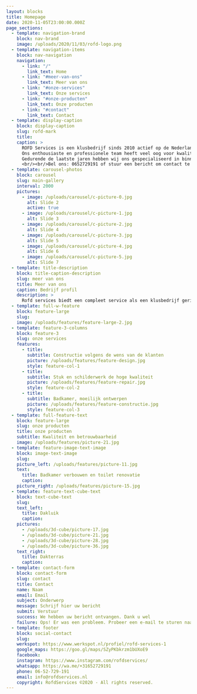 ```yaml
---
layout: blocks
title: Homepage
date: 2020-11-05T23:00:00.000Z
page_sections:
  - template: navigation-brand
    block: nav-brand
    image: /uploads/2020/11/03/rofd-logo.png
  - template: navigation-items
    block: nav-navigation
    navigation:
      - link: "/"
        link_text: Home
      - link: "#meer-van-ons"
        link_text: Meer van ons
      - link: "#onze-services"
        link_text: Onze services
      - link: "#onze-producten"
        link_text: Onze producten
      - link: "#contact"
        link_text: Contact
  - template: display-caption
    block: display-caption
    slug: rofd-mark
    title:
    caption: >
      ROFD Services is een klusbedrijf sinds 2010 actief op de Nederlandse markt. Met vestiging in Amstelveen , leveren wij maatwerk in de Regio Amsterdam. Renovatie verbouwen en onderhoud buiten en binnenhuis .
      Ons enthousiaste en professionele team heeft veel oog voor kwaliteit en details. Onze prijzen zijn markt conform, en onze offertes maken we allen na persoonlijk onderhoud met de opdrachtgever.
      Gedurende de laatste jaren hebben wij ons gespecialiseerd in binnen en buiten schilderwerk, timmerwerk, stukwerk, tegelzetten toilet renovatie badkamer verbouwen, badkamer bouwen en installatiewerk. Ook vloeren, afwerkvloeren en laminaat kunnen wij voor u verzorgen.
      <br/><br/>Bel ons: 0652729191 of stuur een bericht om contact te maken voor een vrijblijvende offerte.
  - template: carousel-photos
    block: carousel
    slug: main-gallery
    interval: 2000
    pictures:
      - image: /uploads/carousel/c-picture-0.jpg
        alt: Slide 2
        active: true
      - image: /uploads/carousel/c-picture-1.jpg
        alt: Slide 3
      - image: /uploads/carousel/c-picture-2.jpg
        alt: Slide 4
      - image: /uploads/carousel/c-picture-3.jpg
        alt: Slide 5
      - image: /uploads/carousel/c-picture-4.jpg
        alt: Slide 6
      - image: /uploads/carousel/c-picture-5.jpg
        alt: Slide 7
  - template: title-description
    block: title-caption-description
    slug: meer van ons
    title: Meer van ons
    caption: Bedrijf profil
    description: >
      Rofd services biedt een compleet service als een klusbedrijf gericht op het verbouwen een verbeteren van residentiële en commerciële structuren volgens de behoeften en eisen van klanten. Onze team staat klaar om alles verbeteringen aan te brengen die nodig zijn voor uw omgeving.
  - template: full-w-feature
    block: feature-large
    slug:
    image: /uploads/features/feature-large-2.jpg
  - template: feature-3-columns
    block: feature-3
    slug: onze services
    features:
      - title:
        subtitle: Constructie volgens de wens van de klanten
        picture: /uploads/features/feature-design.jpg
        style: feature-col-1
      - title:
        subtitle: Stuk en schilderwerk de hoge kwaliteit
        picture: /uploads/features/feature-repair.jpg
        style: feature-col-2
      - title:
        subtitle: Badkamer, moeilijk ontwerpen
        picture: /uploads/features/feature-constructie.jpg
        style: feature-col-3
  - template: full-feature-text
    block: feature-large
    slug: onze producten
    title: onze producten
    subtitle: Kwaliteit en betrouwbaarheid
    image: /uploads/features/picture-21.jpg
  - template: feature-image-text-image
    block: image-text-image
    slug:
    picture_left: /uploads/features/picture-11.jpg
    text:
      title: Badkamer verbouwen en toilet renovatie
      caption:
    picture_right: /uploads/features/picture-15.jpg
  - template: feature-text-cube-text
    block: text-cube-text
    slug:
    text_left:
      title: Dakluik
      caption:
    pictures:
      - /uploads/3d-cube/picture-17.jpg
      - /uploads/3d-cube/picture-21.jpg
      - /uploads/3d-cube/picture-28.jpg
      - /uploads/3d-cube/picture-36.jpg
    text_right:
      title: Dakterras
      caption:
  - template: contact-form
    block: contact-form
    slug: contact
    title: Contact
    name: Naam
    email: Email
    subject: Onderwerp
    message: Schrijf hier uw bericht
    submit: Verstuur
    success: We hebben uw bericht ontvangen. Dank u wel
    failure: Ops! Er was een probleem. Probeer een e-mail te sturen naar info@rofdservices.nl
  - template: footer
    block: social-contact
    slug:
    werkspot: https://www.werkspot.nl/profiel/rofd-services-1
    google_maps: https://goo.gl/maps/SZyPKbkrzm1bUXoE9
    facebook:
    instagram: https://www.instagram.com/rofdservices/
    whatsapp: https://wa.me/+31652729191
    phone: 06-52-729-191
    email: info@rofdservices.nl
    copyright: RofdServices ©2020 - All rights reserved.
---
```

